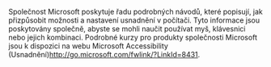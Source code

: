 <Token xmlns:xlink="http://www.w3.org/1999/xlink">Společnost Microsoft poskytuje řadu podrobných návodů, které popisují, jak přizpůsobit možnosti a nastavení usnadnění v počítači. Tyto informace jsou poskytovány společně, abyste se mohli naučit používat myš, klávesnici nebo jejich kombinaci. Podrobné kurzy pro produkty společnosti Microsoft jsou k dispozici na <externalLink xmlns="http://ddue.schemas.microsoft.com/authoring/2003/5"><linkText>webu Microsoft Accessibility (Usnadnění)</linkText><linkUri>http://go.microsoft.com/fwlink/?LinkId=8431</linkUri></externalLink>.</Token>

<!--HONumber=May16_HO1-->


